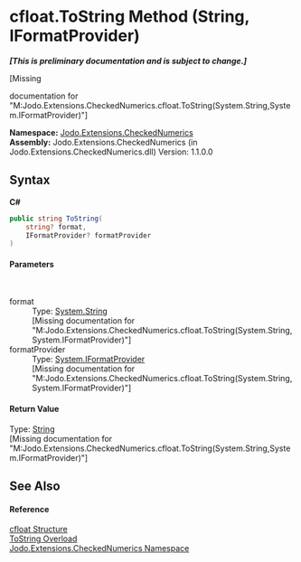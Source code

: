 # cfloat.ToString Method (String, IFormatProvider)
 _**\[This is preliminary documentation and is subject to change.\]**_

\[Missing <summary> documentation for "M:Jodo.Extensions.CheckedNumerics.cfloat.ToString(System.String,System.IFormatProvider)"\]

**Namespace:**&nbsp;<a href="N_Jodo_Extensions_CheckedNumerics">Jodo.Extensions.CheckedNumerics</a><br />**Assembly:**&nbsp;Jodo.Extensions.CheckedNumerics (in Jodo.Extensions.CheckedNumerics.dll) Version: 1.1.0.0

## Syntax

**C#**<br />
``` C#
public string ToString(
	string? format,
	IFormatProvider? formatProvider
)
```


#### Parameters
&nbsp;<dl><dt>format</dt><dd>Type: <a href="https://docs.microsoft.com/dotnet/api/system.string" target="_blank" rel="noopener noreferrer">System.String</a><br />\[Missing <param name="format"/> documentation for "M:Jodo.Extensions.CheckedNumerics.cfloat.ToString(System.String,System.IFormatProvider)"\]</dd><dt>formatProvider</dt><dd>Type: <a href="https://docs.microsoft.com/dotnet/api/system.iformatprovider" target="_blank" rel="noopener noreferrer">System.IFormatProvider</a><br />\[Missing <param name="formatProvider"/> documentation for "M:Jodo.Extensions.CheckedNumerics.cfloat.ToString(System.String,System.IFormatProvider)"\]</dd></dl>

#### Return Value
Type: <a href="https://docs.microsoft.com/dotnet/api/system.string" target="_blank" rel="noopener noreferrer">String</a><br />\[Missing <returns> documentation for "M:Jodo.Extensions.CheckedNumerics.cfloat.ToString(System.String,System.IFormatProvider)"\]

## See Also


#### Reference
<a href="T_Jodo_Extensions_CheckedNumerics_cfloat">cfloat Structure</a><br /><a href="Overload_Jodo_Extensions_CheckedNumerics_cfloat_ToString">ToString Overload</a><br /><a href="N_Jodo_Extensions_CheckedNumerics">Jodo.Extensions.CheckedNumerics Namespace</a><br />